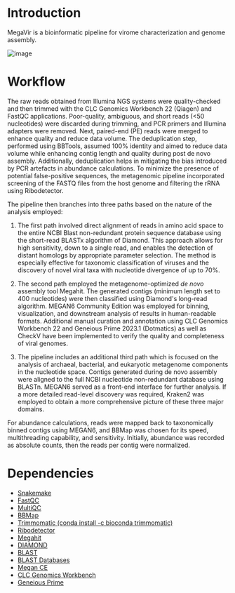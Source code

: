 <h1 class="entry-title" itemprop="headline"> Introduction </h1>

MegaVir is a bioinformatic pipeline for virome characterization and genome assembly.

![image](https://github.com/balazshorvathreal/MegaVir/assets/82114449/8f5690c1-8315-4ea6-93eb-9246db7d7a85)

<h1 class="entry-title" itemprop="headline"> Workflow </h1>

The raw reads obtained from Illumina NGS systems were quality-checked and then trimmed with the CLC Genomics Workbench 22 (Qiagen) and FastQC applications. Poor-quality, ambiguous, and short reads (<50 nucleotides) were discarded during trimming, and PCR primers and Illumina adapters were removed. Next, paired-end (PE) reads were merged to enhance quality and reduce data volume. The deduplication step, performed using BBTools, assumed 100% identity and aimed to reduce data volume while enhancing contig length and quality during post de novo assembly. Additionally, deduplication helps in mitigating the bias introduced by PCR artefacts in abundance calculations. To minimize the presence of potential false-positive sequences, the metagenomic pipeline incorporated screening of the FASTQ files from the host genome and filtering the rRNA using Ribodetector. 

The pipeline then branches into three paths based on the nature of the analysis employed: 

1. The first path involved direct alignment of reads in amino acid space to the entire NCBI Blast non-redundant protein sequence database using the short-read BLASTx algorithm of Diamond. This approach allows for high sensitivity, down to a single read, and enables the detection of distant homologs by appropriate parameter selection. The method is especially effective for taxonomic classification of viruses and the discovery of novel viral taxa with nucleotide divergence of up to 70%. 

2. The second path employed the metagenome-optimized _de novo_ assembly tool Megahit. The generated contigs (minimum length set to 400 nucleotides) were then classified using Diamond's long-read algorithm. MEGAN6 Community Edition was employed for binning, visualization, and downstream analysis of results in human-readable formats. Additional manual curation and annotation using CLC Genomics Workbench 22 and Geneious Prime 2023.1 (Dotmatics) as well as CheckV have been implemented to verify the quality and completeness of viral genomes. 

3. The pipeline includes an additional third path which is focused on the analysis of archaeal, bacterial, and eukaryotic metagenome components in the nucleotide space. Contigs generated during de novo assembly were aligned to the full NCBI nucleotide non-redundant database using BLASTn. MEGAN6 served as a front-end interface for further analysis. If a more detailed read-level discovery was required, Kraken2 was employed to obtain a more comprehensive picture of these three major domains.

For abundance calculations, reads were mapped back to taxonomically binned contigs using MEGAN6, and BBMap was chosen for its speed, multithreading capability, and sensitivity. Initially, abundance was recorded as absolute counts, then the reads per contig were normalized.

<h1 class="entry-title" itemprop="headline"> Dependencies </h1>
<ul dir="auto">
<li><a href="https://snakemake.github.io/">Snakemake</a></li>
<li><a href="https://github.com/s-andrews/FastQC">FastQC </a></li>
<li><a href="https://multiqc.info/">MultiQC</a></li> 
<li><a href="https://sourceforge.net/projects/bbmap">BBMap</a></li>
<li><a href="https://anaconda.org/bioconda/trimmomatic">Trimmomatic (conda install -c bioconda trimmomatic)</a></li>  
<li><a href="https://github.com/hzi-bifo/RiboDetector">Ribodetector</a></li>
<li><a href="https://github.com/voutcn/megahit">Megahit</a></li>
<li><a href="https://github.com/bbuchfink/diamond">DIAMOND</a></li>
<li><a href="https://ftp.ncbi.nlm.nih.gov/blast/executables/blast+/LATEST">BLAST</a></li> 
<li><a href="https://ftp.ncbi.nlm.nih.gov/blast/db">BLAST Databases</a></li> 
<li><a href="https://github.com/husonlab/megan-ce">Megan CE</a></li>
<li><a href=https://digitalinsights.qiagen.com/products-overview/discovery-insights-portfolio/analysis-and-visualization/qiagen-clc-genomics-workbench">CLC Genomics Workbench</a></li>
<li><a href="https://www.geneious.com/download/">Geneious Prime</a></li>
</ul>
